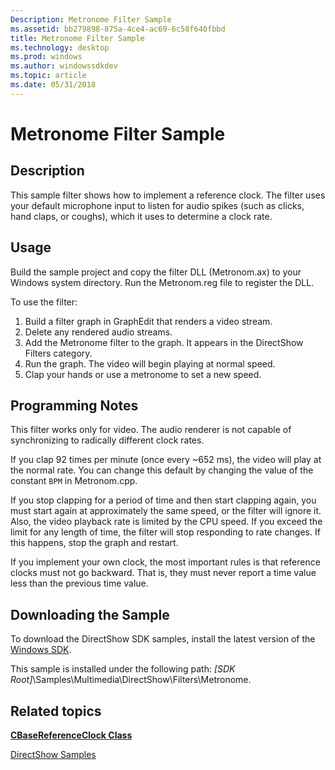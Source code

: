 ```yaml
---
Description: Metronome Filter Sample
ms.assetid: bb279898-875a-4ce4-ac69-6c58f640fbbd
title: Metronome Filter Sample
ms.technology: desktop
ms.prod: windows
ms.author: windowssdkdev
ms.topic: article
ms.date: 05/31/2018
---
```


# Metronome Filter Sample

## Description

This sample filter shows how to implement a reference clock. The filter uses your default microphone input to listen for audio spikes (such as clicks, hand claps, or coughs), which it uses to determine a clock rate.

## Usage

Build the sample project and copy the filter DLL (Metronom.ax) to your Windows system directory. Run the Metronom.reg file to register the DLL.

To use the filter:

1.  Build a filter graph in GraphEdit that renders a video stream.
2.  Delete any rendered audio streams.
3.  Add the Metronome filter to the graph. It appears in the DirectShow Filters category.
4.  Run the graph. The video will begin playing at normal speed.
5.  Clap your hands or use a metronome to set a new speed.

## Programming Notes

This filter works only for video. The audio renderer is not capable of synchronizing to radically different clock rates.

If you clap 92 times per minute (once every ~652 ms), the video will play at the normal rate. You can change this default by changing the value of the constant `BPM` in Metronom.cpp.

If you stop clapping for a period of time and then start clapping again, you must start again at approximately the same speed, or the filter will ignore it. Also, the video playback rate is limited by the CPU speed. If you exceed the limit for any length of time, the filter will stop responding to rate changes. If this happens, stop the graph and restart.

If you implement your own clock, the most important rules is that reference clocks must not go backward. That is, they must never report a time value less than the previous time value.

## Downloading the Sample

To download the DirectShow SDK samples, install the latest version of the [Windows SDK](http://go.microsoft.com/fwlink/p/?linkid=129787).

This sample is installed under the following path: *\[SDK Root\]*\\Samples\\Multimedia\\DirectShow\\Filters\\Metronome.

## Related topics

<dl> <dt>

[**CBaseReferenceClock Class**](cbasereferenceclock.md)
</dt> <dt>

[DirectShow Samples](directshow-samples.md)
</dt> </dl>

 

 



